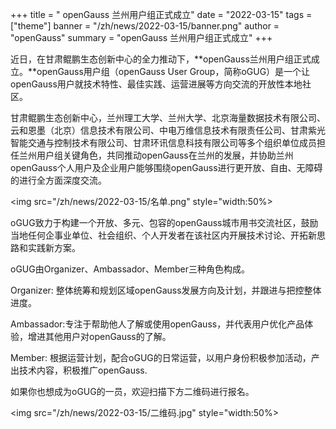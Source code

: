 ﻿+++
title = " openGauss 兰州用户组正式成立"
date = "2022-03-15"
tags = ["theme"]
banner = "/zh/news/2022-03-15/banner.png"
author = "openGauss"
summary = "openGauss 兰州用户组正式成立"
+++


近日，在甘肃鲲鹏生态创新中心的全力推动下，**openGauss兰州用户组正式成立。**openGauss用户组（openGauss User Group，简称oGUG）是一个让openGauss用户就技术特性、最佳实践、运营进展等方向交流的开放性本地社区。



甘肃鲲鹏生态创新中心，兰州理工大学、兰州大学、北京海量数据技术有限公司、云和恩墨（北京）信息技术有限公司、中电万维信息技术有限责任公司、甘肃紫光智能交通与控制技术有限公司、甘肃环讯信息科技有限公司等多个组织单位成员担任兰州用户组关键角色，共同推动openGauss在兰州的发展，并协助兰州openGauss个人用户及企业用户能够围绕openGauss进行更开放、自由、无障碍的进行全方面深度交流。


<img src="/zh/news/2022-03-15/名单.png" style="width:50%>


oGUG致力于构建一个开放、多元、包容的openGauss城市用书交流社区，鼓励当地任何企事业单位、社会组织、个人开发者在该社区内开展技术讨论、开拓新思路和实践新方案。

oGUG由Organizer、Ambassador、Member三种角色构成。

Organizer: 整体统筹和规划区域openGauss发展方向及计划，并跟进与把控整体进度。

Ambassador:专注于帮助他人了解或使用openGauss，并代表用户优化产品体验，增进其他用户对openGauss的了解。

Member: 根据运营计划，配合oGUG的日常运营，以用户身份积极参加活动，产出技术内容，积极推广openGauss.

如果你也想成为oGUG的一员，欢迎扫描下方二维码进行报名。

<img src="/zh/news/2022-03-15/二维码.jpg" style="width:50%>